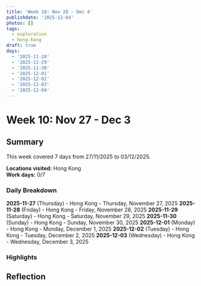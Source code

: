 ```yaml
---
title: 'Week 10: Nov 28 - Dec 4'
publishdate: '2025-12-04'
photos: []
tags:
  - exploration
  - hong-kong
draft: true
days:
  - '2025-11-28'
  - '2025-11-29'
  - '2025-11-30'
  - '2025-12-01'
  - '2025-12-02'
  - '2025-12-03'
  - '2025-12-04'
---
```

# Week 10: Nov 27 - Dec 3

## Summary

This week covered 7 days from 27/11/2025 to 03/12/2025.

**Locations visited:** Hong Kong  
**Work days:** 0/7

### Daily Breakdown

**2025-11-27** (Thursday) - Hong Kong - Thursday, November 27, 2025
**2025-11-28** (Friday) - Hong Kong - Friday, November 28, 2025
**2025-11-29** (Saturday) - Hong Kong - Saturday, November 29, 2025
**2025-11-30** (Sunday) - Hong Kong - Sunday, November 30, 2025
**2025-12-01** (Monday) - Hong Kong - Monday, December 1, 2025
**2025-12-02** (Tuesday) - Hong Kong - Tuesday, December 2, 2025
**2025-12-03** (Wednesday) - Hong Kong - Wednesday, December 3, 2025

### Highlights

<!-- Add weekly highlights here -->

## Reflection

<!-- Add weekly reflection here -->
